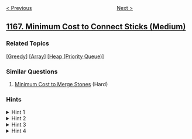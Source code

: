 <!--|This file generated by command(leetcode description); DO NOT EDIT.    |-->
<!--+----------------------------------------------------------------------+-->
<!--|@author    openset <openset.wang@gmail.com>                           |-->
<!--|@link      https://github.com/openset                                 |-->
<!--|@home      https://github.com/openset/leetcode                        |-->
<!--+----------------------------------------------------------------------+-->

[< Previous](../design-file-system "Design File System")
　　　　　　　　　　　　　　　　
[Next >](../optimize-water-distribution-in-a-village "Optimize Water Distribution in a Village")

## [1167. Minimum Cost to Connect Sticks (Medium)](https://leetcode.com/problems/minimum-cost-to-connect-sticks "连接棒材的最低费用")



### Related Topics
  [[Greedy](../../tag/greedy/README.md)]
  [[Array](../../tag/array/README.md)]
  [[Heap (Priority Queue)](../../tag/heap-priority-queue/README.md)]

### Similar Questions
  1. [Minimum Cost to Merge Stones](../minimum-cost-to-merge-stones) (Hard)

### Hints
<details>
<summary>Hint 1</summary>
How many times does every stick contribute to the answer?
</details>

<details>
<summary>Hint 2</summary>
Some of the sticks will be used more than the others. Which sticks should be used the most/least?
</details>

<details>
<summary>Hint 3</summary>
The sticks with long lengths cost a lot so we should use these the least.
</details>

<details>
<summary>Hint 4</summary>
What if we keep merging the two shortest sticks?
</details>
